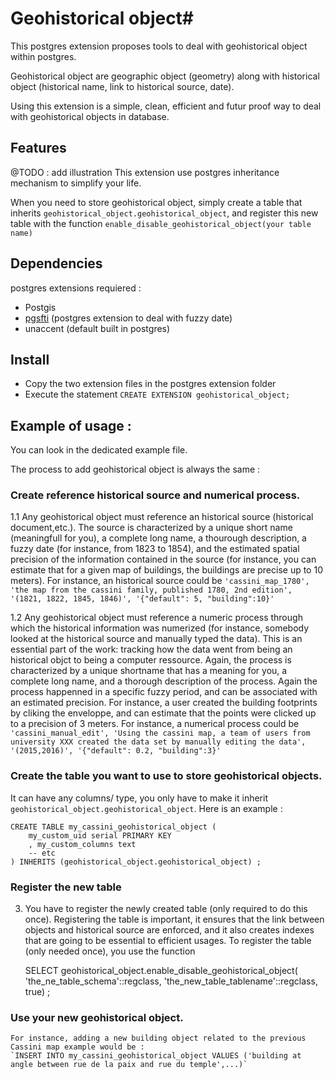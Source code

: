 
# Geohistorical object#

This postgres extension proposes tools to deal with geohistorical object within postgres.

Geohistorical object are geographic object (geometry) along with historical object (historical name, link to historical source, date).

Using this extension is a simple, clean, efficient and futur proof way to deal with geohistorical objects in database.

## Features
@TODO : add illustration
This extension use postgres inheritance mechanism to simplify your life.

When you need to store geohistorical object, simply create a table that inherits `geohistorical_object.geohistorical_object`,
and register this new table with the function `enable_disable_geohistorical_object(your table name)`


## Dependencies ##

postgres extensions requiered : 
 - Postgis
 - [pgsfti](https://github.com/OnroerendErfgoed/pgSFTI) (postgres extension to deal with fuzzy date)
 - unaccent (default built in postgres)
 
## Install ##
- Copy the two extension files in the postgres extension folder
- Execute the statement `CREATE EXTENSION geohistorical_object;`

## Example of usage :

 You can look in the dedicated example file.
 
 The process to add geohistorical object is always the same :
### Create reference historical source and numerical process. ###

1.1 Any geohistorical object must reference an historical source (historical document,etc.). The source is characterized by a unique short name (meaningfull for you), a complete long name, a thourough description, a fuzzy date (for instance, from 1823 to 1854), and the estimated spatial precision of the information contained in the source (for instance, you can estimate that for a given map of buildings, the buildings are precise up to 10 meters).
 For instance, an historical source could be 
 `'cassini_map_1780', 'the map from the cassini family, published 1780, 2nd edition', '(1821, 1822, 1845, 1846)', '{"default": 5, "building":10}'`
 
 1.2 Any geohistorical object must reference a numeric process through which the historical information was numerized (for instance, somebody looked at the historical source and manually typed the data). 
  This is an essential part of the work: tracking how the data went from being an historical objct to being a computer ressource. Again, the process is characterized by a unique shortname that has a meaning for you, a complete long name, and a thorough description of the process. Again the process happenned in a specific fuzzy period, and can be associated with an estimated precision. For instance, a user created the building footprints by cliking the enveloppe, and can estimate that the points were clicked up to a precision of 3 meters.
  For instance, a numerical process could be 
  `'cassini_manual_edit', 'Using the cassini map, a team of users from university XXX created the data set by manually editing the data', '(2015,2016)', '{"default": 0.2, "building":3}' `

### Create the table you want to use to store geohistorical objects. ###
It can have any columns/ type, you only have to make it inherit `geohistorical_object.geohistorical_object`. Here is an example :

	CREATE TABLE my_cassini_geohistorical_object (
		my_custom_uid serial PRIMARY KEY 
		, my_custom_columns text
		-- etc 
	) INHERITS (geohistorical_object.geohistorical_object) ;
	
### Register the new table ###
3. You have to register the newly created table (only required to do this once). 
	Registering the table is important, it ensures that the link between objects and historical source are enforced, and it also creates indexes that are going to be essential to efficient usages.
	To register the table (only needed once), you use the function 
	
	
	SELECT geohistorical_object.enable_disable_geohistorical_object(  'the_ne_table_schema'::regclass, 'the_new_table_tablename'::regclass, true) ;

### Use your new geohistorical object. ### 
	For instance, adding a new building object related to the previous Cassini map example would be :
	`INSERT INTO my_cassini_geohistorical_object VALUES ('building at angle between rue de la paix and rue du temple',...)`

